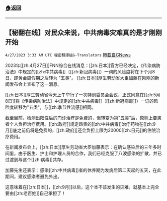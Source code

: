 ###  [:house:返回](README.md)
---


## 【秘翻在线】对民众来说，中共病毒灾难真的是才刚刚开始
`4/27/2023 3:33 AM UTC 秘密翻譯組G-Translators` [轉載自GNews](https://gnews.org/articles/1256325)

         

2023年[[zh:4月27日]]FNN综合在线消息：[[zh:日本]]官方已经决定，《传染病防治法》中规定的[[zh:中共病毒]]（[[zh:新冠病毒]]）一词的风险度将在下个月8日，即黄金周假期之后转为 "五类"。 [[zh:日本]]厚生劳动省大臣加藤在刚刚的新闻发布会上宣布了这一消息。

[[zh:日本]]厚生劳动省今天上午举行了一次特别委员会会议，正式同意在[[zh:5月8日]]将《传染病防治法》中规定的[[zh:中共病毒]]（[[zh:新冠病毒]]）一词的风险度转移为"五类"，与[[zh:季节性流感]]相同。

截至目前，检测出阳性后的门诊治疗是免费的，但转变为第"五类"后，原则上要患者个人负担治疗费用。[[zh:政府]]规定昂贵的[[zh:中共病毒]]治疗药物在[[zh:9月]]底之前仍将是免费的，[[zh:政府]]还会负担上限为20000[[zh:日元]]的住院治疗费用。

在新闻发布会上，[[zh:日本]]厚生劳动省大臣加藤表示：在确认感染后的三年多时间里，由于医生、护士和护理人员的合作，我们已经克服了八波感染的扩散，并已过渡到与这个[[zh:病毒]]共存。

加藤先生还表示：感染[[zh:中共病毒]]者的休养期为发病后第二天起的五天，在此期间，建议感染者避免外出。

这意味着在[[zh:日本]]，[[zh:9月]]以后，这个本不该发生的灾难，就基本上完全要由[[zh:老百姓]]自己承担了！

